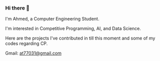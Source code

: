 ### Hi there 👋

I'm Ahmed, a Computer Engineering Student.

I'm interested in Competitive Programming, AI, and Data Science.

Here are the projects I've contributed in till this moment and some of my codes regarding CP. 

Gmail: at77031@gmail.com
